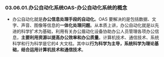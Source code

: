 ### 03.06.01.办公自动化系统OAS-办公自动化系统的概念

- 办公自动化就是**办公信息处理手段的自动化**。OAS 要解决的是包括数据、文字、声音、图像等信息的**一体化处理问题**。从本质上讲，办公自动化就是以先进的科学扩术为基础，利用有关办公眉动化设备协助办公人员管理各项办公信息，**主要利用资源以提高办公效率和办公质量**。计算机技术、通信技术、系统科学和行为科学是它的4 大文柱。其中以**行为科学为主导，系统科学为理论基础，结合运用计算机技术和通信技术**。
